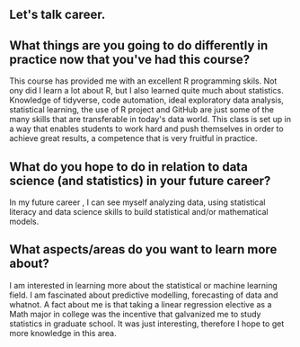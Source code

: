 ## Let's talk career.  

## What things are you going to do differently in practice now that you've had this course? 
  This course has provided me with an excellent R programming skils. Not ony did I learn a lot about R, but I also learned quite much about statistics.
   Knowledge of tidyverse, code automation, ideal exploratory data analysis, statistical learning, the use of R project and GitHub are just some of the
   many skills that are transferable in today's data world. This class is set up in a way that enables students to work hard and push themselves in 
   order to achieve great results, a competence that is very fruitful in practice.  
   
## What do you hope to do in relation to data science (and statistics) in your future career?  
  In my future career , I can see myself analyzing data, using statistical literacy and data science skills to build statistical and/or mathematical 
  models. 
  
## What aspects/areas do you want to learn more about?  
  I am interested in learning more about the statistical or machine learning field. I am fascinated about predictive modelling, forecasting of data and whatnot.
  A fact about me is that taking a linear regression elective as a Math major in college was the incentive that galvanized me to study statistics in graduate school. 
  It was just interesting, therefore I hope to get more knowledge in this area. 
  
